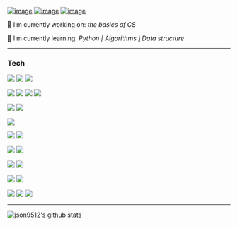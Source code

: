 

[![image](https://img.shields.io/badge/Email-json9512%40gmail.com-success)](mailto:json9512@gmail.com)
[![image](https://img.shields.io/badge/Blog-json9512.github.io-green)](https://json9512.github.io/blog/)
[![image](https://img.shields.io/badge/LinkedIn-Junghyun%20Son-brightgreen)](https://www.linkedin.com/in/junghyun-son/)


🔭 I’m currently working on: *the basics of CS*

🌱 I’m currently learning: *Python | Algorithms | Data structure*
***

### Tech

![](https://img.shields.io/badge/python-⭐⭐⭐-black?logo=python&style=for-the-badge)
![](https://img.shields.io/badge/javascript-⭐⭐-black?logo=javascript&style=for-the-badge)
![](https://img.shields.io/badge/go-⭐⭐-black?logo=go&style=for-the-badge)

![](https://img.shields.io/badge/react-⭐⭐-black?logo=react&style=for-the-badge)
![](https://img.shields.io/badge/node.js-⭐⭐-black?logo=node.js&style=for-the-badge)
![](https://img.shields.io/badge/django-⭐-black?logo=django&style=for-the-badge)
![](https://img.shields.io/badge/tensorflow-⭐-black?logo=tensorflow&style=for-the-badge)

![](https://img.shields.io/badge/postgresql-⭐⭐-black?logo=postgresql&style=for-the-badge)
![](https://img.shields.io/badge/redis-⭐-black?logo=redis&style=for-the-badge)

![](https://img.shields.io/badge/docker-⭐⭐-black?logo=docker&style=for-the-badge)


![](https://img.shields.io/badge/github%20actions-⭐⭐-black?logo=github-actions&style=for-the-badge)
![](https://img.shields.io/badge/travis%20ci-⭐⭐-black?logo=travis-ci&style=for-the-badge)

![](https://img.shields.io/badge/amazon%20aws-⭐⭐-black?logo=amazon-aws&style=for-the-badge)
![](https://img.shields.io/badge/heroku-⭐⭐-black?logo=heroku&style=for-the-badge)

![](https://img.shields.io/badge/github-⭐⭐-black?logo=github&style=for-the-badge)
![](https://img.shields.io/badge/bitbucket-⭐-black?logo=bitbucket&style=for-the-badge)

![](https://img.shields.io/badge/windows-⭐⭐-black?logo=windows&style=for-the-badge)
![](https://img.shields.io/badge/linux-⭐⭐-black?logo=linux&style=for-the-badge)

![](https://img.shields.io/badge/slack-⭐⭐-black?logo=slack&style=for-the-badge)
![](https://img.shields.io/badge/trello-⭐-black?logo=trello&style=for-the-badge)
![](https://img.shields.io/badge/asana-⭐-black?logo=asana&style=for-the-badge)

****
[![json9512's github stats](https://github-readme-stats.vercel.app/api?username=json9512&theme=tokyonight&show_icons=true)](https://github.com/json9512/json9512)


<!--
**json9512/json9512** is a ✨ _special_ ✨ repository because its `README.md` (this file) appears on your GitHub profile.

Here are some ideas to get you started:

- 🔭 I’m currently working on ...
- 🌱 I’m currently learning ...
- 👯 I’m looking to collaborate on ...
- 🤔 I’m looking for help with ...
- 💬 Ask me about ...
- 📫 How to reach me: ...
- 😄 Pronouns: ...
- ⚡ Fun fact: ...
-->
